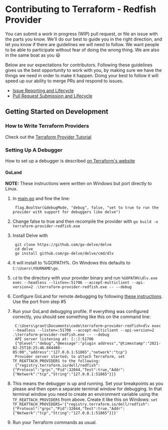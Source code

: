 # Contributing to Terraform - Redfish Provider
You can submit a work in progress (WIP) pull request, or file an issue with the parts you know. We'll do our best to guide you in the right direction, and let you know if there are guidelines we will need to follow. We want people to be able to participate without fear of doing the wrong thing. We are also in the same boat as you :smiley:

Below are our expectations for contributors. Following these guidelines gives us
the best opportunity to work with you, by making sure we have the things we need
in order to make it happen. Doing your best to follow it will speed up our
ability to merge PRs and respond to issues.

- [Issue Reporting and Lifecycle](contributing/issue-reporting-and-lifecycle.md)
- [Pull Request Submission and Lifecycle](contributing/pullrequest-submission-and-lifecycle.md)


## Getting Started on Development

### How to Write Terraform Providers

Check out the [Terraform Provider Tutorial](https://learn.hashicorp.com/tutorials/terraform/provider-setup)

### Setting Up A Debugger

How to set up a debugger is described [on Terraform's website](https://www.terraform.io/docs/extend/debugging.html#enabling-debugging-in-a-provider)

#### GoLand

**NOTE:** These instructions were written on Windows but port directly to Linux.

1. In [main.go](../main.go) and fine the line:

        flag.BoolVar(&debugMode, "debug", false, "set to true to run the provider with support for debuggers like delve")

2. Change false to true and then recompile the provider with `go build -o terraform-provider-redfish.exe`
3. Install Delve with 

        git clone https://github.com/go-delve/delve
        cd delve
        go install github.com/go-delve/delve/cmd/dlv

4. It will install to %GOPATH%. On Windows this defaults to `C:\Users\YOURNAME\go`.
5. `cd` to the directory with your provider binary and run `%GOPATH%\dlv.exe exec --headless --listen=:51706 --accept-multiclient --api-version=2 .\terraform-provider-redfish.exe -- --debug`
6. Configure GoLand for remote debugging by following [these instructions](https://golangforall.com/en/post/go-docker-delve-remote-debug.html#goland-ide). Use the port from step #5
7. Run your GoLand debugging profile. If everything was configured correctly, you should see something like this on the command line:

        C:\Users\grant\Documents\code\terraform-provider-redfish>dlv exec --headless --listen=:51706 --accept-multiclient --api-version=2 .\terraform-provider-redfish.exe -- --debug
        API server listening at: [::]:51706
        {"@level":"debug","@message":"plugin address","@timestamp":"2021-02-25T18:25:46.044480-05:00","address":"127.0.0.1:51865","network":"tcp"}
        Provider server started; to attach Terraform, set TF_REATTACH_PROVIDERS to the following:
        {"registry.terraform.io/dell/redfish":{"Protocol":"grpc","Pid":32044,"Test":true,"Addr":{"Network":"tcp","String":"127.0.0.1:51865"}}}


8. This means the debugger is up and running. Set your breakpoints as you please and then open a separate terminal window for debugging. In that terminal window you need to create an environment variable using the `TF_REATTACH_PROVIDERS` from above. Create it like this on Windows: `set TF_REATTACH_PROVIDERS='{"registry.terraform.io/dell/redfish":{"Protocol":"grpc","Pid":32044,"Test":true,"Addr":{"Network":"tcp","String":"127.0.0.1:51865"}}}'`
9. Run your Terraform commands as usual.